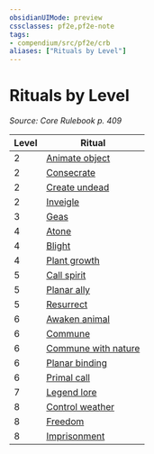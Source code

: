 ```yaml
---
obsidianUIMode: preview
cssclasses: pf2e,pf2e-note
tags:
- compendium/src/pf2e/crb
aliases: ["Rituals by Level"]
---
```

# Rituals by Level  
*Source: Core Rulebook p. 409*  

| Level | Ritual |
|-------|--------|
| 2 | [Animate object](compendium/spells/rituals/animate-object.md) |
| 2 | [Consecrate](compendium/spells/rituals/consecrate.md) |
| 2 | [Create undead](compendium/spells/rituals/create-undead.md) |
| 2 | [Inveigle](compendium/spells/rituals/inveigle.md) |
| 3 | [Geas](compendium/spells/rituals/geas.md) |
| 4 | [Atone](compendium/spells/rituals/atone.md) |
| 4 | [Blight](compendium/spells/rituals/blight.md) |
| 4 | [Plant growth](compendium/spells/rituals/plant-growth.md) |
| 5 | [Call spirit](compendium/spells/rituals/call-spirit.md) |
| 5 | [Planar ally](compendium/spells/rituals/planar-ally.md) |
| 5 | [Resurrect](compendium/spells/rituals/resurrect.md) |
| 6 | [Awaken animal](compendium/spells/rituals/awaken-animal.md) |
| 6 | [Commune](compendium/spells/rituals/commune.md) |
| 6 | [Commune with nature](compendium/spells/rituals/commune-with-nature.md) |
| 6 | [Planar binding](compendium/spells/rituals/planar-binding.md) |
| 6 | [Primal call](compendium/spells/rituals/primal-call.md) |
| 7 | [Legend lore](compendium/spells/rituals/legend-lore.md) |
| 8 | [Control weather](compendium/spells/rituals/control-weather.md) |
| 8 | [Freedom](compendium/spells/rituals/freedom.md) |
| 8 | [Imprisonment](compendium/spells/rituals/imprisonment.md) |